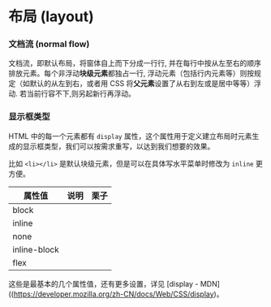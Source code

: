 # 布局 (layout)

### 文档流 (normal flow)

文档流，即默认布局，将窗体自上而下分成一行行, 并在每行中按从左至右的顺序排放元素。每个非浮动**块级元素**都独占一行, 浮动元素（包括行内元素等）则按规定（如默认的从左到右，或者用 CSS 将**父元素**设置了从右到左或是居中等等）浮动. 若当前行容不下,则另起新行再浮动。


### 显示框类型

HTML 中的每一个元素都有 `display` 属性，这个属性用于定义建立布局时元素生成的显示框类型，我们可以按需求重写，以达到我们想要的效果。

比如 `<li></li>` 是默认块级元素，但是可以在具体写水平菜单时修改为 ```inline``` 更方便。

| 属性值 | 说明 | 栗子 |
|--|--|--|
| block |  |  |
| inline |  |  |
| none |  |  |
| inline-block |  |  |
| flex |  |  |

这些是最基本的几个属性值，还有更多设置，详见 [display - MDN]((https://developer.mozilla.org/zh-CN/docs/Web/CSS/display)。
